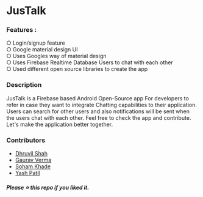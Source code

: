 # JusTalk

<p><h3>Features : </h3></p>
○ Login/signup feature<br>
○ Google material design UI<br>
○ Uses Googles way of material design<br>
○ Uses Firebase Realtime Database Users to chat with each other<br>
○ Used different open source libraries to create the app<br>

### Description
<p>JusTalk is a Firebase based Android Open-Source app For developers to refer in case they want to integrate Chatting capabilities to their application. Users can search for other users and also notifications will be sent when the users chat with each other. Feel free to check the app and contribute. Let's make the application better together.</p>

<h3>Contributors</h3>

- [Dhruvil Shah](https://github.com/d-s-2803)
- [Gaurav Verma](https://github.com/thegauravverma) 
- [Soham Khade](https://github.com/sohamkhade)
- [Yash Patil](https://github.com/yash4421)

<h5>Please ⭐️ this repo if you liked it.</h5>

